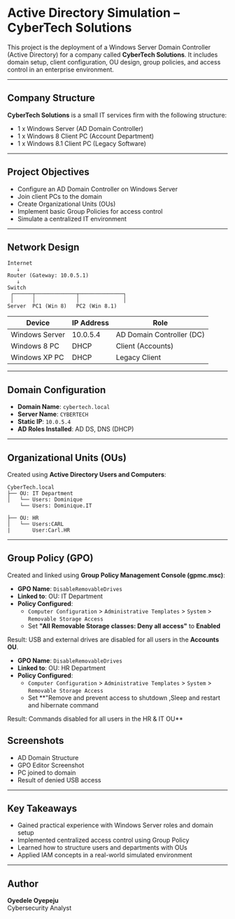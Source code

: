 
# Active Directory Simulation – CyberTech Solutions

This project is the deployment of a Windows Server Domain Controller (Active Directory) for a company called **CyberTech Solutions**. It includes domain setup, client configuration, OU design, group policies, and access control in an enterprise environment.

---

## Company Structure

**CyberTech Solutions** is a small IT services firm with the following structure:

- 1 x Windows Server (AD Domain Controller)
- 1 x Windows 8 Client PC (Account Department)
- 1 x Windows 8.1 Client PC (Legacy Software)

---

## Project Objectives

- Configure an AD Domain Controller on Windows Server
- Join client PCs to the domain
- Create Organizational Units (OUs)
- Implement basic Group Policies for access control
- Simulate a centralized IT environment

---

## Network Design

```
Internet
   ↓
Router (Gateway: 10.0.5.1)
   ↓
Switch
 ┌──────┬─────────────┬──────────────┐
 │      │             │              │
Server  PC1 (Win 8)   PC2 (Win 8.1)
```

| Device        | IP Address      | Role                        |
|---------------|----------------|-----------------------------|
| Windows Server| 10.0.5.4  | AD Domain Controller (DC)   |
| Windows 8 PC  | DHCP    | Client (Accounts)           |
| Windows XP PC | DHCP    | Legacy Client               |

---

## Domain Configuration

- **Domain Name**: `cybertech.local`
- **Server Name**: `CYBERTECH`
- **Static IP**: `10.0.5.4`
- **AD Roles Installed**: AD DS, DNS (DHCP)

---

## Organizational Units (OUs)

Created using **Active Directory Users and Computers**:

```
CyberTech.local
├── OU: IT Department
│   └── Users: Dominique
    └── Users: Dominique.IT

├── OU: HR
│   └── Users:CARL
|       User:Carl.HR
```

---

## Group Policy (GPO)

Created and linked using **Group Policy Management Console (gpmc.msc)**:

- **GPO Name**: `DisableRemovableDrives`
- **Linked to**: OU: IT Department
- **Policy Configured**:
  - `Computer Configuration` > `Administrative Templates` > `System` > `Removable Storage Access`
  - Set **"All Removable Storage classes: Deny all access"** to **Enabled**

Result: USB and external drives are disabled for all users in the **Accounts OU**.
- **GPO Name**: `DisableRemovableDrives`
- **Linked to**: OU: HR Department
- **Policy Configured**:
  - `Computer Configuration` > `Administrative Templates` > `System` > `Removable Storage Access`
  - Set **"Remove and prevent access to shutdown ,Sleep and restart and hibernate command

Result: Commands disabled for all users in the HR & IT OU**

## Screenshots

- AD Domain Structure
- GPO Editor Screenshot
- PC joined to domain
- Result of denied USB access

---

## Key Takeaways

- Gained practical experience with Windows Server roles and domain setup
- Implemented centralized access control using Group Policy
- Learned how to structure users and departments with OUs
- Applied IAM concepts in a real-world simulated environment

---

## Author

**Oyedele Oyepeju**  
Cybersecurity Analyst  
